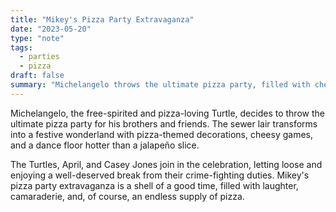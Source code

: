 ```yaml
---
title: "Mikey's Pizza Party Extravaganza"
date: "2023-05-20"
type: "note"
tags:
  - parties
  - pizza
draft: false
summary: "Michelangelo throws the ultimate pizza party, filled with cheesy games, dancing, and endless slices of fun."
---
```


Michelangelo, the free-spirited and pizza-loving Turtle, decides to throw the ultimate pizza party for his brothers and friends. The sewer lair transforms into a festive wonderland with pizza-themed decorations, cheesy games, and a dance floor hotter than a jalapeño slice.

The Turtles, April, and Casey Jones join in the celebration, letting loose and enjoying a well-deserved break from their crime-fighting duties. Mikey's pizza party extravaganza is a shell of a good time, filled with laughter, camaraderie, and, of course, an endless supply of pizza.
